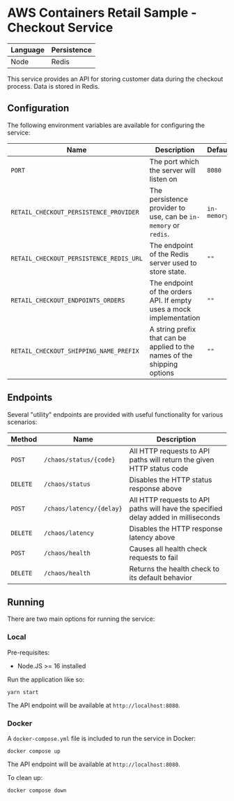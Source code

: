# AWS Containers Retail Sample - Checkout Service
<!-- Test commit -->
<!-- Test commit 2 -->
<!-- Test commit 3 -->


| Language | Persistence |
| -------- | ----------- |
| Node     | Redis       |

This service provides an API for storing customer data during the checkout process. Data is stored in Redis.

## Configuration

The following environment variables are available for configuring the service:

| Name                                    | Description                                                              | Default     |
| --------------------------------------- | ------------------------------------------------------------------------ | ----------- |
| `PORT`                                  | The port which the server will listen on                                 | `8080`      |
| `RETAIL_CHECKOUT_PERSISTENCE_PROVIDER`  | The persistence provider to use, can be `in-memory` or `redis`.          | `in-memory` |
| `RETAIL_CHECKOUT_PERSISTENCE_REDIS_URL` | The endpoint of the Redis server used to store state.                    | `""`        |
| `RETAIL_CHECKOUT_ENDPOINTS_ORDERS`      | The endpoint of the orders API. If empty uses a mock implementation      | `""`        |
| `RETAIL_CHECKOUT_SHIPPING_NAME_PREFIX`  | A string prefix that can be applied to the names of the shipping options | `""`        |

## Endpoints

Several "utility" endpoints are provided with useful functionality for various scenarios:

| Method   | Name                     | Description                                                                        |
| -------- | ------------------------ | ---------------------------------------------------------------------------------- |
| `POST`   | `/chaos/status/{code}`   | All HTTP requests to API paths will return the given HTTP status code              |
| `DELETE` | `/chaos/status`          | Disables the HTTP status response above                                            |
| `POST`   | `/chaos/latency/{delay}` | All HTTP requests to API paths will have the specified delay added in milliseconds |
| `DELETE` | `/chaos/latency`         | Disables the HTTP response latency above                                           |
| `POST`   | `/chaos/health`          | Causes all health check requests to fail                                           |
| `DELETE` | `/chaos/health`          | Returns the health check to its default behavior                                   |

## Running

There are two main options for running the service:

### Local

Pre-requisites:

- Node.JS >= 16 installed

Run the application like so:

```
yarn start
```

The API endpoint will be available at `http://localhost:8080`.

### Docker

A `docker-compose.yml` file is included to run the service in Docker:

```
docker compose up
```

The API endpoint will be available at `http://localhost:8080`.

To clean up:

```
docker compose down
```
